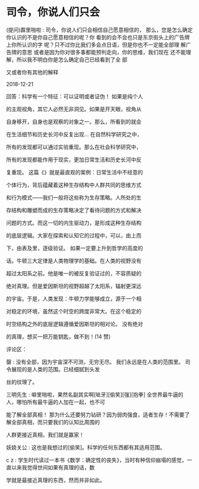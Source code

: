 # 司令，你说人们只会

(提问)霹里啪啦 : 司令，你说人们只会相信自己愿意相信的， 那么，您是怎么确定你认识的不是你自己愿意相信的呢？你 看到的会不会也只是东京街头上的广告牌上你所认识的字 呢？只不过你比我们多会点日语，但是你也不一定能全部理 解广告牌的意思 或者是因为你对很多事都能预判走向，你的思维，我们现在 还不能理解，所以我不明白你是怎么确定自己已经看到了全 部

又或者你有其他的解释

2018-12-21

回答：科学有一个特征：可以证明或者证伪！ 如果是纯个人

的主观视角，其它人必然无非洞见。如果是开天眼，视角从

自身移开，自身也是观察的对象之一。那么，所看到的就会

在生活细节和历史长河中反复出现... 在自然科学研究之中，

所有的发现都可以通过实验重现。那么在社会科学研究中，

所有的发现都能作用于现实，更加日常生活和历史长河中反

复重现。 这篇《》就是最直观的案例：日常生活中不经意的

个体行为，背后蕴藏着这种生存结构中人群共同的思维方式

和行为模式——我们一般将这些称为生存策略。人所处的生

存结构和雕塑而成的生存策略决定了看待问题的方式和解决

问题的方式。而这一切的内生驱动力，是形成这种生存结构

的底层逻辑。大家在探索和认知它的过程中，可以，由上而

下，由表及里，逐级验证。 如果一定要上升到哲学的高度的

话。牛顿三大定律是人类物理学的基础。在人类的视野没有

超过太阳系之前。他是唯一的被反复验证过的，不容质疑的

绝对真理。但是爱因斯坦的视野超越了太阳系，辐射更深远

的宇宙。于是，人类发现：牛顿力学能够成立，源于一个相

对稳定的环境，虽然这个时空的跨度非常大。在这个稳定的

时空结构之外的底层逻辑遵循爱因斯坦的相对论。 没有绝对

的真理，想买一把万能钥匙，做不到！(14 赞)

评论区：

罄 : 没有全部，因为宇宙深不可测，无穷无尽。 我们永远是在人类的范围里。 司令展现的是人类的范围。已经细腻到头发

丝的纹理了。

三明先生 : 噼里啪啦，果然名副其实啊[呲牙][偷笑][强][抱拳] 全世界最牛逼的人，哪怕所有最牛逼的人加在一起，也不可

能了解全部真相！ 那为什么还要努力钻研？因为弱肉强食，适者生存！不需要了解全部真相，而只要我们的认知比周围的

人群更接近真相，我们就是赢家！

妖娆关公 : 这也是我想过的[偷笑]。科学的任何东西都有其适用范围。

c z : 学生时代读过一本书《数学：确定性的丧失》，当时有种信仰崩塌的感觉，一直以来我觉得世间如果有真理的话，数

学就是最接近真理的东西，然而并非如此。